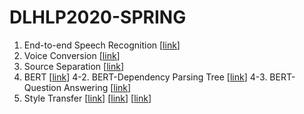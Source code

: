 # DLHLP2020-SPRING
1. End-to-end Speech Recognition [[link](https://docs.google.com/presentation/d/1C2a1_V91EHjy3sgxy3rKWqU6hCIOOsbMWuOhYCZW5jQ/edit?usp=sharing)]
2. Voice Conversion [[link](https://docs.google.com/presentation/d/1lKdhQaYQO4elmXrEoi3d8SDb1TzwMNcOBr9_oMXvPKA/edit?usp=sharing)]
3. Source Separation [[link](https://docs.google.com/presentation/d/1lskmHkti5tJjRvrl03mhuh_aMwfGA4M2Heayk5hL054/edit#slide=id.p)]
4. BERT [[link](https://docs.google.com/presentation/d/1WfZhcWykHiHoRdM26EUcyhAXY9inurIDE4tBoX1U2t0/edit#slide=id.p)]
4-2. BERT-Dependency Parsing Tree [[link](https://docs.google.com/presentation/d/1IlNqFNknS1BvsDsuuUrYzPLfarakmMoZSJz-egvGbnw/edit#slide=id.p)]
4-3. BERT-Question Answering [[link](https://docs.google.com/presentation/d/1IlNqFNknS1BvsDsuuUrYzPLfarakmMoZSJz-egvGbnw/edit#slide=id.p)]
5. Style Transfer [[link](https://docs.google.com/presentation/d/1biEDjNL-0wkuizq7GyGU0ec7hn-0dugc3knksdWf_lI/edit?usp=sharing)] [[link](https://docs.google.com/presentation/d/1XZEPOVo9DLllXa1xrbR8e74guYctKXBgu1mgD_K6d4Y/edit?usp=sharing)] [[link](https://docs.google.com/presentation/d/1ska7RtBOSR3FxPAZHeZL-Y85fnoB1APUYqxdFZ7Ai1k/edit?usp=sharing)]
